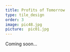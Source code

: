 ```yaml
---
title: Profits of Tomorrow
type: tile_design
order: 3
image: pic48.jpg
picture:  pic01.jpg
---
```

Coming soon...
